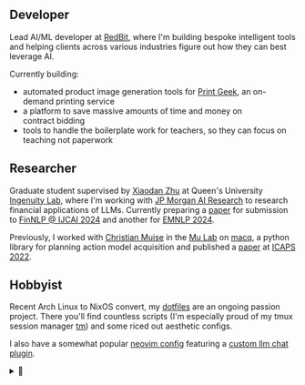 ## Developer

Lead AI/ML developer at [RedBit](https://redbitdev.com), where I'm
building bespoke intelligent tools and helping clients across various industries
figure out how they can best leverage AI.

Currently building:

- automated product image generation tools for [Print Geek](https://www.printgeek.ca/), an on-demand printing service
- a platform to save massive amounts of time and money on <span style="color: rgba(255,255,255,0.06)">███████</span> contract bidding
- tools to handle the boilerplate work for teachers, so they can focus on teaching not paperwork

## Researcher

Graduate student supervised by [Xiaodan Zhu](https://www.xiaodanzhu.com/)
at Queen's University [Ingenuity Lab](https://ingenuitylabs.queensu.ca/), where
I'm working with [JP Morgan AI Research](https://www.jpmorgan.com/technology/artificial-intelligence)
to research financial applications of LLMs. Currently preparing a [paper](https://arxiv.org/abs/2310.08678)
for submission to [FinNLP @ IJCAI 2024](https://sites.google.com/nlg.csie.ntu.edu.tw/finnlp-agentscen/home)
and another for [EMNLP 2024](https://2024.emnlp.org/).

Previously, I worked with [Christian Muise](https://www.haz.ca) in the [Mu Lab](https://mulab.ai/) 
on [macq](https://github.com/AI-Planning/macq), a python library for planning action
model acquisition and published a [paper](https://icaps22.icaps-conference.org/demos/ICAPS_2022_paper_378.pdf) 
at [ICAPS 2022](https://icaps22.icaps-conference.org/).

## Hobbyist

Recent Arch Linux to NixOS convert, my [dotfiles](https://github.com/e-cal/dotfiles)
are an ongoing passion project. There you'll find countless scripts
(I'm especially proud of my tmux session manager [tm](https://github.com/e-cal/dotfiles/blob/main/shared/scripts/tm))
and some riced out aesthetic configs.

I also have a somewhat popular [neovim config](https://github.com/e-cal/evim)
featuring a [custom llm chat plugin](https://github.com/e-cal/chat.nvim).

<details>
<summary>👀</summary>

![dotfiles](static/images/dotfiles.png)

</details>

</div>
